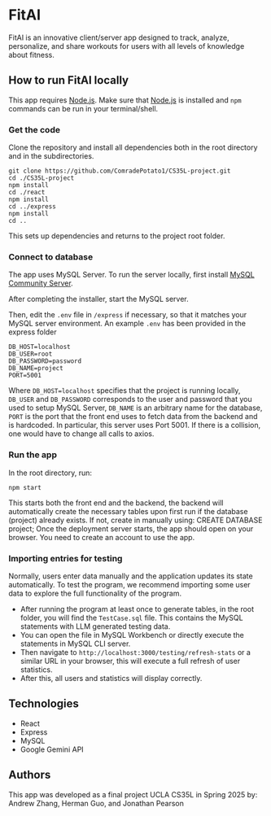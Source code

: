 # FitAI
FitAI is an innovative client/server app designed to track, analyze, personalize, and share workouts for users with all levels of knowledge about fitness. 

## How to run FitAI locally

This app requires [Node.js](https://nodejs.org/en). Make sure that [Node.js](https://nodejs.org/en) is installed and `npm` commands can be run in your terminal/shell. 

### Get the code

Clone the repository and install all dependencies both in the root directory and in the subdirectories. 
```
git clone https://github.com/ComradePotato1/CS35L-project.git
cd ./CS35L-project
npm install
cd ./react
npm install
cd ../express
npm install
cd ..
```
This sets up dependencies and returns to the project root folder. 

### Connect to database
The app uses MySQL Server. To run the server locally, first install [MySQL Community Server](https://dev.mysql.com/downloads/mysql/8.4.html). 

After completing the installer, start the MySQL server. 

Then, edit the `.env` file in `/express` if necessary, so that it matches your MySQL server environment. An example `.env` has been provided in the express folder
```
DB_HOST=localhost
DB_USER=root
DB_PASSWORD=password
DB_NAME=project
PORT=5001
```
Where `DB_HOST=localhost` specifies that the project is running locally, `DB_USER` and `DB_PASSWORD` corresponds to the user and password that you used to setup MySQL Server, `DB_NAME` is an arbitrary name for the database, `PORT` is the port that the front end uses to fetch data from the backend and is hardcoded. In particular, this server uses Port 5001. If there is a collision, one would have to change all calls to axios.

### Run the app
In the root directory, run:
```
npm start
```

This starts both the front end and the backend, the backend will automatically create the necessary tables upon first run if the database (project) already exists. If not, create in manually using:
    CREATE DATABASE project;
Once the deployment server starts, the app should open on your browser. You need to create an account to use the app. 

### Importing entries for testing
Normally, users enter data manually and the application updates its state automatically. 
To test the program, we recommend importing some user data to explore the full functionality of the program. 
- After running the program at least once to generate tables, in the root folder, you will find the `TestCase.sql` file. This contains the MySQL statements with LLM generated testing data. 
- You can open the file in MySQL Workbench or directly execute the statements in MySQL CLI server. 
- Then navigate to `http://localhost:3000/testing/refresh-stats` or a similar URL in your browser, this will execute a full refresh of user statistics. 
- After this, all users and statistics will display correctly. 


## Technologies
- React
- Express
- MySQL
- Google Gemini API

## Authors
This app was developed as a final project UCLA CS35L in Spring 2025 by: Andrew Zhang, Herman Guo, and Jonathan Pearson
